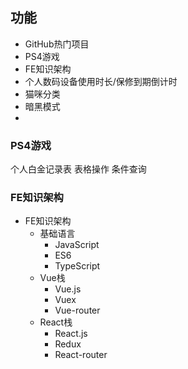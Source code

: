 ## 功能
- GitHub热门项目
- PS4游戏
- FE知识架构
- 个人数码设备使用时长/保修到期倒计时
- 猫咪分类
- 暗黑模式
- 

### PS4游戏
个人白金记录表
表格操作
条件查询

### FE知识架构
- FE知识架构
  - 基础语言
    - JavaScript
    - ES6
    - TypeScript
  - Vue栈
    - Vue.js 
    - Vuex 
    - Vue-router
  - React栈
    - React.js
    - Redux
    - React-router